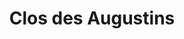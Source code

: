 ---
title: "Clos des Augustins"
url: /saint-mathieu-de-treviers/clos-des-augustins/
shop: Spirituosen
---